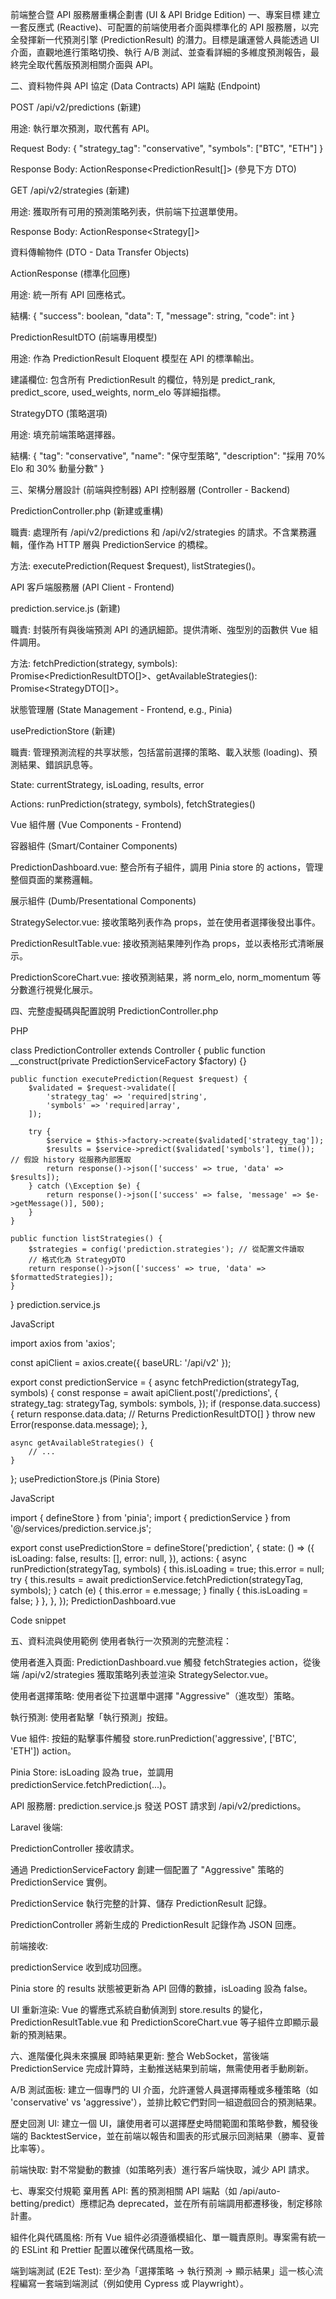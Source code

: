 前端整合暨 API 服務層重構企劃書 (UI & API Bridge Edition)
一、專案目標
建立一套反應式 (Reactive)、可配置的前端使用者介面與標準化的 API 服務層，以完全發揮新一代預測引擎 (PredictionResult) 的潛力。目標是讓運營人員能透過 UI 介面，直觀地進行策略切換、執行 A/B 測試、並查看詳細的多維度預測報告，最終完全取代舊版預測相關介面與 API。

二、資料物件與 API 協定 (Data Contracts)
API 端點 (Endpoint)

POST /api/v2/predictions (新建)

用途: 執行單次預測，取代舊有 API。

Request Body: { "strategy_tag": "conservative", "symbols": ["BTC", "ETH"] }

Response Body: ActionResponse<PredictionResult[]> (參見下方 DTO)

GET /api/v2/strategies (新建)

用途: 獲取所有可用的預測策略列表，供前端下拉選單使用。

Response Body: ActionResponse<Strategy[]>

資料傳輸物件 (DTO - Data Transfer Objects)

ActionResponse<T> (標準化回應)

用途: 統一所有 API 回應格式。

結構: { "success": boolean, "data": T, "message": string, "code": int }

PredictionResultDTO (前端專用模型)

用途: 作為 PredictionResult Eloquent 模型在 API 的標準輸出。

建議欄位: 包含所有 PredictionResult 的欄位，特別是 predict_rank, predict_score, used_weights, norm_elo 等詳細指標。

StrategyDTO (策略選項)

用途: 填充前端策略選擇器。

結構: { "tag": "conservative", "name": "保守型策略", "description": "採用 70% Elo 和 30% 動量分數" }

三、架構分層設計 (前端與控制器)
API 控制器層 (Controller - Backend)

PredictionController.php (新建或重構)

職責: 處理所有 /api/v2/predictions 和 /api/v2/strategies 的請求。不含業務邏輯，僅作為 HTTP 層與 PredictionService 的橋樑。

方法: executePrediction(Request $request), listStrategies()。

API 客戶端服務層 (API Client - Frontend)

prediction.service.js (新建)

職責: 封裝所有與後端預測 API 的通訊細節。提供清晰、強型別的函數供 Vue 組件調用。

方法: fetchPrediction(strategy, symbols): Promise<PredictionResultDTO[]>、getAvailableStrategies(): Promise<StrategyDTO[]>。

狀態管理層 (State Management - Frontend, e.g., Pinia)

usePredictionStore (新建)

職責: 管理預測流程的共享狀態，包括當前選擇的策略、載入狀態 (loading)、預測結果、錯誤訊息等。

State: currentStrategy, isLoading, results, error

Actions: runPrediction(strategy, symbols), fetchStrategies()

Vue 組件層 (Vue Components - Frontend)

容器組件 (Smart/Container Components)

PredictionDashboard.vue: 整合所有子組件，調用 Pinia store 的 actions，管理整個頁面的業務邏輯。

展示組件 (Dumb/Presentational Components)

StrategySelector.vue: 接收策略列表作為 props，並在使用者選擇後發出事件。

PredictionResultTable.vue: 接收預測結果陣列作為 props，並以表格形式清晰展示。

PredictionScoreChart.vue: 接收預測結果，將 norm_elo, norm_momentum 等分數進行視覺化展示。

四、完整虛擬碼與配置說明
PredictionController.php

PHP

class PredictionController extends Controller {
    public function __construct(private PredictionServiceFactory $factory) {}

    public function executePrediction(Request $request) {
        $validated = $request->validate([
            'strategy_tag' => 'required|string',
            'symbols' => 'required|array',
        ]);

        try {
            $service = $this->factory->create($validated['strategy_tag']);
            $results = $service->predict($validated['symbols'], time()); // 假設 history 從服務內部獲取
            return response()->json(['success' => true, 'data' => $results]);
        } catch (\Exception $e) {
            return response()->json(['success' => false, 'message' => $e->getMessage()], 500);
        }
    }

    public function listStrategies() {
        $strategies = config('prediction.strategies'); // 從配置文件讀取
        // 格式化為 StrategyDTO
        return response()->json(['success' => true, 'data' => $formattedStrategies]);
    }
}
prediction.service.js

JavaScript

import axios from 'axios';

const apiClient = axios.create({ baseURL: '/api/v2' });

export const predictionService = {
    async fetchPrediction(strategyTag, symbols) {
        const response = await apiClient.post('/predictions', {
            strategy_tag: strategyTag,
            symbols: symbols,
        });
        if (response.data.success) {
            return response.data.data; // Returns PredictionResultDTO[]
        }
        throw new Error(response.data.message);
    },

    async getAvailableStrategies() {
        // ...
    }
};
usePredictionStore.js (Pinia Store)

JavaScript

import { defineStore } from 'pinia';
import { predictionService } from '@/services/prediction.service.js';

export const usePredictionStore = defineStore('prediction', {
    state: () => ({
        isLoading: false,
        results: [],
        error: null,
    }),
    actions: {
        async runPrediction(strategyTag, symbols) {
            this.isLoading = true;
            this.error = null;
            try {
                this.results = await predictionService.fetchPrediction(strategyTag, symbols);
            } catch (e) {
                this.error = e.message;
            } finally {
                this.isLoading = false;
            }
        },
    },
});
PredictionDashboard.vue

Code snippet

<template>
    <div>
        <StrategySelector @select="handleStrategySelect" :strategies="strategies" />
        <button @click="run" :disabled="store.isLoading">
            {{ store.isLoading ? '預測中...' : '執行預測' }}
        </button>
        <div v-if="store.error">{{ store.error }}</div>
        <PredictionResultTable :results="store.results" />
    </div>
</template>

<script setup>
import { usePredictionStore } from '@/stores/usePredictionStore';
// ... import components and services

const store = usePredictionStore();
// ... onMounted: fetch strategies
// ... methods: handleStrategySelect, run
</script>
五、資料流與使用範例
使用者執行一次預測的完整流程：

使用者進入頁面: PredictionDashboard.vue 觸發 fetchStrategies action，從後端 /api/v2/strategies 獲取策略列表並渲染 StrategySelector.vue。

使用者選擇策略: 使用者從下拉選單中選擇 "Aggressive"（進攻型）策略。

執行預測: 使用者點擊「執行預測」按鈕。

Vue 組件: 按鈕的點擊事件觸發 store.runPrediction('aggressive', ['BTC', 'ETH']) action。

Pinia Store: isLoading 設為 true，並調用 predictionService.fetchPrediction(...)。

API 服務層: prediction.service.js 發送 POST 請求到 /api/v2/predictions。

Laravel 後端:

PredictionController 接收請求。

通過 PredictionServiceFactory 創建一個配置了 "Aggressive" 策略的 PredictionService 實例。

PredictionService 執行完整的計算、儲存 PredictionResult 記錄。

PredictionController 將新生成的 PredictionResult 記錄作為 JSON 回應。

前端接收:

predictionService 收到成功回應。

Pinia store 的 results 狀態被更新為 API 回傳的數據，isLoading 設為 false。

UI 重新渲染: Vue 的響應式系統自動偵測到 store.results 的變化，PredictionResultTable.vue 和 PredictionScoreChart.vue 等子組件立即顯示最新的預測結果。

六、進階優化與未來擴展
即時結果更新: 整合 WebSocket，當後端 PredictionService 完成計算時，主動推送結果到前端，無需使用者手動刷新。

A/B 測試面板: 建立一個專門的 UI 介面，允許運營人員選擇兩種或多種策略（如 'conservative' vs 'aggressive'），並排比較它們對同一組遊戲回合的預測結果。

歷史回測 UI: 建立一個 UI，讓使用者可以選擇歷史時間範圍和策略參數，觸發後端的 BacktestService，並在前端以報告和圖表的形式展示回測結果（勝率、夏普比率等）。

前端快取: 對不常變動的數據（如策略列表）進行客戶端快取，減少 API 請求。

七、專案交付規範
棄用舊 API: 舊的預測相關 API 端點（如 /api/auto-betting/predict）應標記為 deprecated，並在所有前端調用都遷移後，制定移除計畫。

組件化與代碼風格: 所有 Vue 組件必須遵循模組化、單一職責原則。專案需有統一的 ESLint 和 Prettier 配置以確保代碼風格一致。

端到端測試 (E2E Test): 至少為「選擇策略 -> 執行預測 -> 顯示結果」這一核心流程編寫一套端到端測試（例如使用 Cypress 或 Playwright）。
